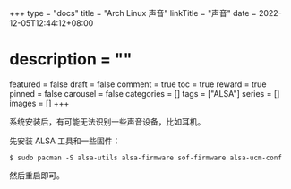 +++
type = "docs"
title = "Arch Linux 声音"
linkTitle = "声音"
date = 2022-12-05T12:44:12+08:00
# description = ""
featured = false
draft = false
comment = true
toc = true
reward = true
pinned = false
carousel = false
categories = []
tags = ["ALSA"]
series = []
images = []
+++

系统安装后，有可能无法识别一些声音设备，比如耳机。

<!--more-->

先安装 ALSA 工具和一些固件：

```
$ sudo pacman -S alsa-utils alsa-firmware sof-firmware alsa-ucm-conf
```

然后重启即可。
